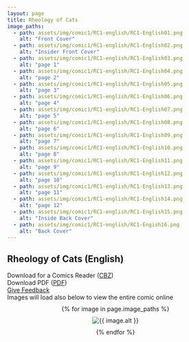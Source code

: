 ```yaml
---
layout: page
title: Rheology of Cats
image_paths:
  - path: assets/img/comic1/RC1-english/RC1-English01.png 
    alt: "Front Cover"
  - path: assets/img/comic1/RC1-english/RC1-English02.png 
    alt: "Insider Front Cover"
  - path: assets/img/comic1/RC1-english/RC1-English03.png 
    alt: "page 1"
  - path: assets/img/comic1/RC1-english/RC1-English04.png 
    alt: "page 2"
  - path: assets/img/comic1/RC1-english/RC1-English05.png 
    alt: "page 3"
  - path: assets/img/comic1/RC1-english/RC1-English06.png 
    alt: "page 4"
  - path: assets/img/comic1/RC1-english/RC1-English07.png 
    alt: "page 5"
  - path: assets/img/comic1/RC1-english/RC1-English08.png 
    alt: "page 6"
  - path: assets/img/comic1/RC1-english/RC1-English09.png 
    alt: "page 7"
  - path: assets/img/comic1/RC1-english/RC1-English10.png 
    alt: "page 8"
  - path: assets/img/comic1/RC1-english/RC1-English11.png 
    alt: "page 9"
  - path: assets/img/comic1/RC1-english/RC1-English12.png 
    alt: "page 10"
  - path: assets/img/comic1/RC1-english/RC1-English13.png 
    alt: "page 11"
  - path: assets/img/comic1/RC1-english/RC1-English14.png 
    alt: "page 12"
  - path: assets/img/comic1/RC1-english/RC1-English15.png 
    alt: "Inside Back Cover"
  - path: assets/img/comic1/RC1-english/RC1-Engish16.png 
    alt: "Back Cover"
---
```


<div class="col-lg-12 text-center">
	<h2 class="section-heading text-uppercase">Rheology of Cats (English)</h2>
        <div class="text-muted">
           Download for a Comics Reader (<a href="{{ site.url }}/downloads/comic1-english/RC1-English.cbz">CBZ</a>)
        </div>
        <div class="text-muted">
           Download PDF (<a href="{{ site.url }}/downloads/comic1-english/RC1-English.pdf">PDF</a>)
        </div>
        <div class="text-muted">
           <a href="https://forms.gle/YxFdry5rYfWbbZVBA">Give Feedback</a>
        </div>
        <div class="text-muted">
          Images will load also below to view the entire comic online
        </div>
        
</div>

<div style="display: flex; flex-direction: column; align-items: center; margin-top: 10px; margin-bottom: 30px;">
  {% for image in page.image_paths %}
    <img src="{{ image.path }}" alt="{{ image.alt }}" style="max-width: 80%; height: auto; margin: 10px;">
  {% endfor %}
</div>












